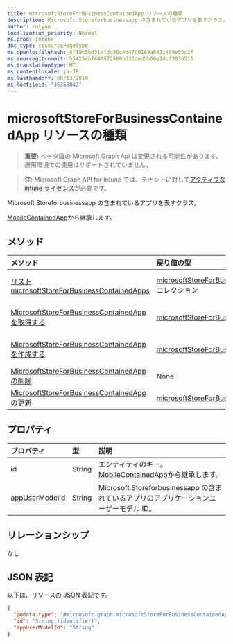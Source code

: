 ```yaml
---
title: microsoftStoreForBusinessContainedApp リソースの種類
description: Microsoft Storeforbusinessapp の含まれているアプリを表すクラス。
author: rolyon
localization_priority: Normal
ms.prod: Intune
doc_type: resourcePageType
ms.openlocfilehash: 8f19c5bd31afdd56c4d4700169a6411409e55c2f
ms.sourcegitcommit: b5425ebf648572569b032ded5b56e1dcf3830515
ms.translationtype: MT
ms.contentlocale: ja-JP
ms.lasthandoff: 08/13/2019
ms.locfileid: "36358042"
---
```

# <a name="microsoftstoreforbusinesscontainedapp-resource-type"></a>microsoftStoreForBusinessContainedApp リソースの種類

> **重要:** ベータ版の Microsoft Graph Api は変更される可能性があります。運用環境での使用はサポートされていません。

> **注:** Microsoft Graph API for Intune では、テナントに対して[アクティブな intune ライセンス](https://go.microsoft.com/fwlink/?linkid=839381)が必要です。

Microsoft Storeforbusinessapp の含まれているアプリを表すクラス。


[MobileContainedApp](../resources/intune-apps-mobilecontainedapp.md)から継承します。

## <a name="methods"></a>メソッド
|メソッド|戻り値の型|説明|
|:---|:---|:---|
|[リスト microsoftStoreForBusinessContainedApps](../api/intune-apps-microsoftstoreforbusinesscontainedapp-list.md)|[microsoftStoreForBusinessContainedApp](../resources/intune-apps-microsoftstoreforbusinesscontainedapp.md)コレクション|[MicrosoftStoreForBusinessContainedApp](../resources/intune-apps-microsoftstoreforbusinesscontainedapp.md)オブジェクトのプロパティとリレーションシップをリストします。|
|[MicrosoftStoreForBusinessContainedApp を取得する](../api/intune-apps-microsoftstoreforbusinesscontainedapp-get.md)|[microsoftStoreForBusinessContainedApp](../resources/intune-apps-microsoftstoreforbusinesscontainedapp.md)|[MicrosoftStoreForBusinessContainedApp](../resources/intune-apps-microsoftstoreforbusinesscontainedapp.md)オブジェクトのプロパティとリレーションシップを読み取ります。|
|[MicrosoftStoreForBusinessContainedApp を作成する](../api/intune-apps-microsoftstoreforbusinesscontainedapp-create.md)|[microsoftStoreForBusinessContainedApp](../resources/intune-apps-microsoftstoreforbusinesscontainedapp.md)|新しい[microsoftStoreForBusinessContainedApp](../resources/intune-apps-microsoftstoreforbusinesscontainedapp.md)オブジェクトを作成します。|
|[MicrosoftStoreForBusinessContainedApp の削除](../api/intune-apps-microsoftstoreforbusinesscontainedapp-delete.md)|None|[MicrosoftStoreForBusinessContainedApp](../resources/intune-apps-microsoftstoreforbusinesscontainedapp.md)を削除します。|
|[MicrosoftStoreForBusinessContainedApp の更新](../api/intune-apps-microsoftstoreforbusinesscontainedapp-update.md)|[microsoftStoreForBusinessContainedApp](../resources/intune-apps-microsoftstoreforbusinesscontainedapp.md)|[MicrosoftStoreForBusinessContainedApp](../resources/intune-apps-microsoftstoreforbusinesscontainedapp.md)オブジェクトのプロパティを更新します。|

## <a name="properties"></a>プロパティ
|プロパティ|型|説明|
|:---|:---|:---|
|id|String|エンティティのキー。 [MobileContainedApp](../resources/intune-apps-mobilecontainedapp.md)から継承します。|
|appUserModelId|String|Microsoft Storeforbusinessapp の含まれているアプリのアプリケーションユーザーモデル ID。|

## <a name="relationships"></a>リレーションシップ
なし

## <a name="json-representation"></a>JSON 表記
以下は、リソースの JSON 表記です。
<!-- {
  "blockType": "resource",
  "keyProperty": "id",
  "@odata.type": "microsoft.graph.microsoftStoreForBusinessContainedApp"
}
-->
``` json
{
  "@odata.type": "#microsoft.graph.microsoftStoreForBusinessContainedApp",
  "id": "String (identifier)",
  "appUserModelId": "String"
}
```



